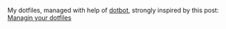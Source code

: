 My dotfiles, managed with help of
[dotbot](https://github.com/anishathalye/dotbot), strongly inspired by this
post: [Managin your dotfiles](https://github.com/anishathalye/dotbot)
